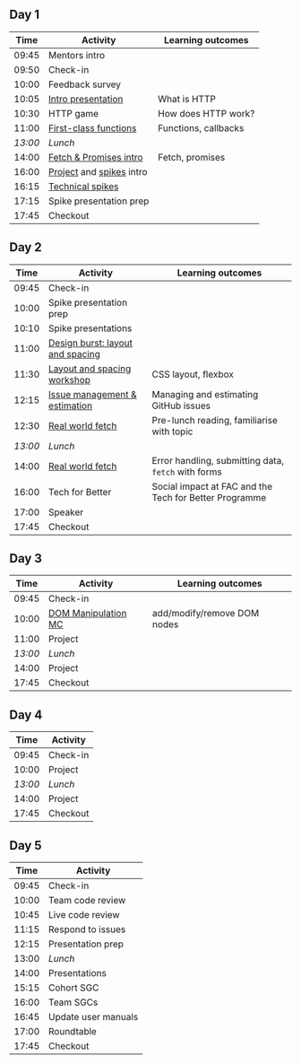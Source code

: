 ## Day 1

| Time    | Activity                                           | Learning outcomes    |
| ------- | -------------------------------------------------- | -------------------- |
| 09:45   | Mentors intro                                      |                      |
| 09:50   | Check-in                                           |                      |
| 10:00   | Feedback survey                                    |                      |
| 10:05   | [Intro presentation][http-slides-25]               | What is HTTP         |
| 10:30   | HTTP game                                          | How does HTTP work?  |
| 11:00   | [First-class functions][fc-fns-120]                | Functions, callbacks |
| _13:00_ | _Lunch_                                            |                      |
| 14:00   | [Fetch & Promises intro][fetch-intro-120]          | Fetch, promises      |
| 16:00   | [Project][project-5] and [spikes][spikes-10] intro |                      |
| 16:15   | [Technical spikes][spikes-10]                      |                      |
| 17:15   | Spike presentation prep                            |                      |
| 17:45   | Checkout                                           |                      |

[http-slides-25]: https://hackmd.io/@fac/Hy2LcbNm8#/
[fc-fns-120]: https://github.com/oliverjam/first-class-functions
[fetch-intro-120]: https://github.com/oliverjam/learn-fetch/
[project-5]: https://founders-and-coders.gitbook.io/coursebook/curriculum/http/project
[spikes-10]: https://founders-and-coders.gitbook.io/coursebook/curriculum/http/spikes

## Day 2

| Time    | Activity                                              | Learning outcomes                                      |
| ------- | ----------------------------------------------------- | ------------------------------------------------------ |
| 09:45   | Check-in                                              |                                                        |
| 10:00   | Spike presentation prep                               |                                                        |
| 10:10   | Spike presentations                                   |                                                        |
| 11:00   | [Design burst: layout and spacing][db-layout-30]      |                                                        |
| 11:30   | [Layout and spacing workshop][db-layout-ws-30]        | CSS layout, flexbox                                    |
| 12:15   | [Issue management & estimation][estimation-slides-15] | Managing and estimating GitHub issues                  |
| 12:30   | [Real world fetch][real-world-fetch-120]              | Pre-lunch reading, familiarise with topic              |
| _13:00_ | _Lunch_                                               |                                                        |
| 14:00   | [Real world fetch][real-world-fetch-120]              | Error handling, submitting data, `fetch` with forms    |
| 16:00   | Tech for Better                                       | Social impact at FAC and the Tech for Better Programme |
| 17:00   | Speaker                                               |                                                        |
| 17:45   | Checkout                                              |                                                        |

[db-layout-30]: http://facresources.com/slides/design-burst-week2.html
[db-layout-ws-30]: https://github.com/bobbysebolao/learn-layout-spacing
[estimation-slides-15]: https://hackmd.io/@fac/B1AL4V3ML#/
[real-world-fetch-120]: https://github.com/oliverjam/real-world-fetch

## Day 3

| Time    | Activity                         | Learning outcomes           |
| ------- | -------------------------------- | --------------------------- |
| 09:45   | Check-in                         |                             |
| 10:00   | [DOM Manipulation MC][dom-mc-60] | add/modify/remove DOM nodes |
| 11:00   | Project                          |                             |
| _13:00_ | _Lunch_                          |                             |
| 14:00   | Project                          |                             |
| 17:45   | Checkout                         |                             |

[dom-mc-60]: https://github.com/foundersandcoders/dom-manipulation-challenge/

## Day 4

| Time    | Activity |
| ------- | -------- |
| 09:45   | Check-in |
| 10:00   | Project  |
| _13:00_ | _Lunch_  |
| 14:00   | Project  |
| 17:45   | Checkout |

## Day 5

| Time  | Activity            |
| ----- | ------------------- |
| 09:45 | Check-in            |
| 10:00 | Team code review    |
| 10:45 | Live code review    |
| 11:15 | Respond to issues   |
| 12:15 | Presentation prep   |
| 13:00 | _Lunch_             |
| 14:00 | Presentations       |
| 15:15 | Cohort SGC          |
| 16:00 | Team SGCs           |
| 16:45 | Update user manuals |
| 17:00 | Roundtable          |
| 17:45 | Checkout            |
